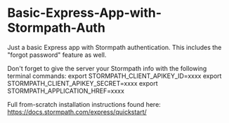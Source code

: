 # Basic-Express-App-with-Stormpath-Auth

Just a basic Express app with Stormpath authentication.   This includes the "forgot password" feature as well. 

Don't forget to give the server your Stormpath info with the following terminal commands:
export STORMPATH_CLIENT_APIKEY_ID=xxxx
export STORMPATH_CLIENT_APIKEY_SECRET=xxxx
export STORMPATH_APPLICATION_HREF=xxxx

Full from-scratch installation instructions found here: https://docs.stormpath.com/express/quickstart/
